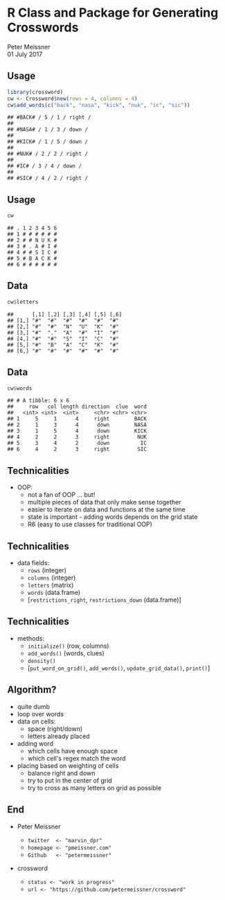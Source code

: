 # R Class and Package for Generating Crosswords
Peter Meissner  
01 July 2017  




## Usage


```r
library(crossword)
cw <- Crossword$new(rows = 4, columns = 4)
cw$add_words(c("back", "nasa", "kick", "nuk", "ic", "sic"))
```

```
## #BACK# / 5 / 1 / right / 
## 
## #NASA# / 1 / 3 / down / 
## 
## #KICK# / 1 / 5 / down / 
## 
## #NUK# / 2 / 2 / right / 
## 
## #IC# / 3 / 4 / down / 
## 
## #SIC# / 4 / 2 / right /
```

## Usage 


```r
cw
```

```
## . 1 2 3 4 5 6
## 1 # # # # # #
## 2 # # N U K #
## 3 # . A # I #
## 4 # # S I C #
## 5 # B A C K #
## 6 # # # # # #
```



## Data


```r
cw$letters
```

```
##      [,1] [,2] [,3] [,4] [,5] [,6]
## [1,] "#"  "#"  "#"  "#"  "#"  "#" 
## [2,] "#"  "#"  "N"  "U"  "K"  "#" 
## [3,] "#"  "."  "A"  "#"  "I"  "#" 
## [4,] "#"  "#"  "S"  "I"  "C"  "#" 
## [5,] "#"  "B"  "A"  "C"  "K"  "#" 
## [6,] "#"  "#"  "#"  "#"  "#"  "#"
```

## Data


```r
cw$words
```

```
## # A tibble: 6 x 6
##     row   col length direction  clue  word
##   <int> <int>  <int>     <chr> <chr> <chr>
## 1     5     1      4     right        BACK
## 2     1     3      4      down        NASA
## 3     1     5      4      down        KICK
## 4     2     2      3     right         NUK
## 5     3     4      2      down          IC
## 6     4     2      3     right         SIC
```


## Technicalities

- OOP:
    * not a fan of OOP ... but!
    * multiple pieces of data that only make sense together
    * easier to iterate on data and functions at the same time
    * state is important - adding words depends on the grid state
    * R6 (easy to use classes for traditional OOP)

## Technicalities

- data fields: 
    * `rows` (integer)
    * `columns` (integer)
    * `letters` (matrix)
    * `words` (data.frame)
    * [`restrictions_right`, `restrictions_down` (data.frame)]
    
## Technicalities

- methods: 
    * `initialize()` (row, columns)
    * `add_words()` (words, clues)
    * `density()` 
    * [`put_word_on_grid()`, `add_words()`, `update_grid_data()`, `print()`]


## Algorithm?

- quite dumb 
- loop over words
- data on cells: 
    * space (right/down)
    * letters already placed
- adding word
    * which cells have enough space
    * which cell's regex match the word
- placing based on weighting of cells 
    * balance right and down
    * try to put in the center of grid
    * try to cross as many letters on grid as possible




## End

- Peter Meissner
    * `twitter  <- "marvin_dpr"`
    * `homepage <- "pmeissner.com"`
    *  `Github   <- "petermeissner"`
    
    

- crossword
    * `status <- "work in progress"` 
    * `url <- "https://github.com/petermeissner/crossword"`



